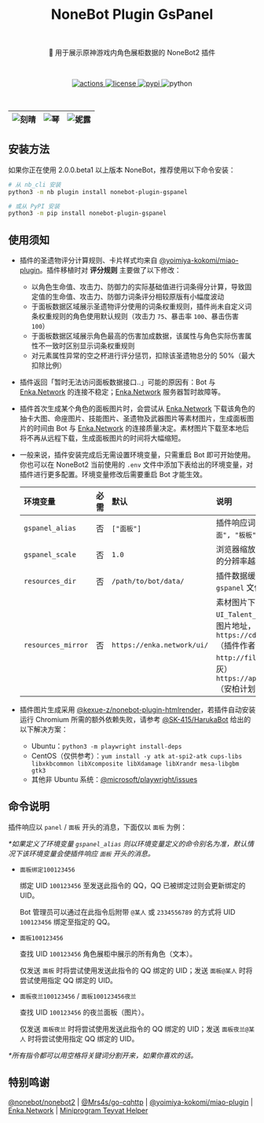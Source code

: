 <h1 align="center">NoneBot Plugin GsPanel</h1></br>


<p align="center">🤖 用于展示原神游戏内角色展柜数据的 NoneBot2 插件</p></br>


<p align="center">
  <a href="https://github.com/monsterxcn/nonebot-plugin-gspanel/actions">
    <img src="https://img.shields.io/github/workflow/status/monsterxcn/nonebot-plugin-gspanel/Build%20distributions?style=flat-square" alt="actions">
  </a>
  <a href="https://raw.githubusercontent.com/monsterxcn/nonebot-plugin-gspanel/master/LICENSE">
    <img src="https://img.shields.io/github/license/monsterxcn/nonebot-plugin-gspanel?style=flat-square" alt="license">
  </a>
  <a href="https://pypi.python.org/pypi/nonebot-plugin-gspanel">
    <img src="https://img.shields.io/pypi/v/nonebot-plugin-gspanel?style=flat-square" alt="pypi">
  </a>
  <img src="https://img.shields.io/badge/python-3.8+-blue?style=flat-square" alt="python"><br />
</p></br>


| ![刻晴](https://user-images.githubusercontent.com/22407052/201661930-f9ecdfe0-e278-4641-a012-cf090da6b6c7.PNG) | ![琴](https://user-images.githubusercontent.com/22407052/201662130-2b3bdcd3-acaa-4b59-9c88-3e50fa1887f3.PNG) | ![妮露](https://user-images.githubusercontent.com/22407052/201667744-decfdf25-c889-4a65-bbe0-94e194fe8d82.PNG) |
|:--:|:--:|:--:|


## 安装方法


如果你正在使用 2.0.0.beta1 以上版本 NoneBot，推荐使用以下命令安装：


```bash
# 从 nb_cli 安装
python3 -m nb plugin install nonebot-plugin-gspanel

# 或从 PyPI 安装
python3 -m pip install nonebot-plugin-gspanel
```


## 使用须知


 - 插件的圣遗物评分计算规则、卡片样式均来自 [@yoimiya-kokomi/miao-plugin](https://github.com/yoimiya-kokomi/miao-plugin)。插件移植时对 **评分规则** 主要做了以下修改：
   
   + 以角色生命值、攻击力、防御力的实际基础值进行词条得分计算，导致固定值的生命值、攻击力、防御力词条评分相较原版有小幅度波动
   + 于面板数据区域展示圣遗物评分使用的词条权重规则，插件尚未自定义词条权重规则的角色使用默认规则（攻击力 `75`、暴击率 `100`、暴击伤害 `100`）
   + 于面板数据区域展示角色最高的伤害加成数据，该属性与角色实际伤害属性不一致时区别显示词条权重规则
   + 对元素属性异常的空之杯进行评分惩罚，扣除该圣遗物总分的 50%（最大扣除比例）
   
 - 插件返回「暂时无法访问面板数据接口..」可能的原因有：Bot 与 [Enka.Network](https://enka.network/) 的连接不稳定；[Enka.Network](https://enka.network/) 服务器暂时故障等。
   
 - 插件首次生成某个角色的面板图片时，会尝试从 [Enka.Network](https://enka.network/) 下载该角色的抽卡大图、命座图片、技能图片、圣遗物及武器图片等素材图片，生成面板图片的时间由 Bot 与 [Enka.Network](https://enka.network/) 的连接质量决定。素材图片下载至本地后将不再从远程下载，生成面板图片的时间将大幅缩短。
   
 - 一般来说，插件安装完成后无需设置环境变量，只需重启 Bot 即可开始使用。你也可以在 NoneBot2 当前使用的 `.env` 文件中添加下表给出的环境变量，对插件进行更多配置。环境变量修改后需要重启 Bot 才能生效。
   
   | 环境变量 | 必需 | 默认 | 说明 |
   |:-------|:----:|:-----|:----|
   | `gspanel_alias` | 否 | `["面板"]` | 插件响应词别名，多个别名按 `["面面", "板板"]` 格式填写 |
   | `gspanel_scale` | 否 | `1.0` | 浏览器缩放比例，此值越大返回图片的分辨率越高 |
   | `resources_dir` | 否 | `/path/to/bot/data/` | 插件数据缓存目录的父文件夹，包含 `gspanel` 文件夹的上级文件夹路径 |
   | `resources_mirror` | 否 | `https://enka.network/ui/` | 素材图片下载镜像，需提供 `UI_Talent_S_Nilou_01.png` 形式的图片地址，可选镜像：<br>`https://cdn.monsterx.cn/genshin/`（插件作者）<br>`http://file.microgg.cn/ui/`（小灰灰）<br>`https://api.ambr.top/assets/UI/`（安柏计划） |
   
 - 插件图片生成采用 [@kexue-z/nonebot-plugin-htmlrender](https://github.com/kexue-z/nonebot-plugin-htmlrender)，若插件自动安装运行 Chromium 所需的额外依赖失败，请参考 [@SK-415/HarukaBot](https://haruka-bot.sk415.icu/faq.html#playwright-%E4%BE%9D%E8%B5%96%E4%B8%8D%E5%85%A8) 给出的以下解决方案：
   
   + Ubuntu：`python3 -m playwright install-deps`
   + CentOS（仅供参考）：`yum install -y atk at-spi2-atk cups-libs libxkbcommon libXcomposite libXdamage libXrandr mesa-libgbm gtk3`
   + 其他非 Ubuntu 系统：[@microsoft/playwright/issues](https://github.com/microsoft/playwright/issues)


## 命令说明


插件响应以 `panel` / `面板` 开头的消息，下面仅以 `面板` 为例：


*\*如果定义了环境变量 `gspanel_alias` 则以环境变量定义的命令别名为准，默认情况下该环境变量会使插件响应 `面板` 开头的消息。*


 - `面板绑定100123456`
   
   绑定 UID `100123456` 至发送此指令的 QQ，QQ 已被绑定过则会更新绑定的 UID。
   
   Bot 管理员可以通过在此指令后附带 `@某人` 或 `2334556789` 的方式将 UID `100123456` 绑定至指定的 QQ。
   
 - `面板100123456`
   
   查找 UID `100123456` 角色展柜中展示的所有角色（文本）。
   
   仅发送 `面板` 时将尝试使用发送此指令的 QQ 绑定的 UID；发送 `面板@某人` 时将尝试使用指定 QQ 绑定的 UID。
   
 - `面板夜兰100123456` / `面板100123456夜兰`
   
   查找 UID `100123456` 的夜兰面板（图片）。
   
   仅发送 `面板夜兰` 时将尝试使用发送此指令的 QQ 绑定的 UID；发送 `面板夜兰@某人` 时将尝试使用指定 QQ 绑定的 UID。


*\*所有指令都可以用空格将关键词分割开来，如果你喜欢的话。*


## 特别鸣谢


[@nonebot/nonebot2](https://github.com/nonebot/nonebot2/) | [@Mrs4s/go-cqhttp](https://github.com/Mrs4s/go-cqhttp) | [@yoimiya-kokomi/miao-plugin](https://github.com/yoimiya-kokomi/miao-plugin) | [Enka.Network](https://enka.network/) | [Miniprogram Teyvat Helper](#)
